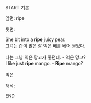 START
기본

앞면:
ripe


뒷면:
<div>She bit into a <strong>ripe</strong> juicy pear. </div><div><div>그녀는 즙이 많은 잘 익은 배를 베어 물었다.</div></div><div><br></div><div><div><div>나는 그냥 익은 망고가 좋던데. - 익은 망고?</div></div><div><div>I like just <strong>ripe</strong> mango. - <strong>Ripe</strong> mango?</div></div></div><div><br></div><div>익은</div>


해석:

END